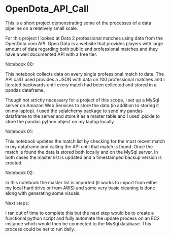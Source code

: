 # OpenDota_API_Call

This is a short project demonstrating some of the processes of a data pipeline on a relatively small scale.

For this project I looked at Dota 2 professional matches using data from the OpenDota.com API. Open Dota is a website that provides players with large amount of data regarding both public and professional matches and they have a well documented API with a free tier.

Notebook 00:

This notebook collects data on every single professional match to date. The API call I used provides a JSON with data on 100 professional matches and I iterated backwards until every match had been collected and stored in a pandas dataframe.

Though not strictly necessary for a project of this scope, I set up a MySql server on Amazon Web Services to store the data (in addition to storing it on my laptop). I used the sqlalchemy package to send my pandas dataframe to the server and store it as a master table and I used .pickle to store the pandas python object on my laptop locally.

Notebook 01:

This notebook updates the match list by checking for the most recent match in my dataframe and calling the API until that match is found. Once the match is found the data is stored both locally and on the MySql server. In both cases the master list is updated and a timestamped backup version is created.

Notebook 02:

In this notebook the master list is imported (it works to import from either my local hard drive or from AWS) and some very basic cleaning is done along with generating some visuals.

Next steps:

I ran out of time to complete this but the next step would be to create a functional python script and fully automate the update process on an EC2 instance which would then be connected to the MySql database. This process could be set to run daily.
